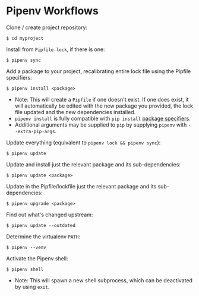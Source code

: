 # Pipenv Workflows

Clone / create project repository:

    $ cd myproject

Install from `Pipfile.lock`, if there is one:

    $ pipenv sync

Add a package to your project, recalibrating entire lock file using the Pipfile specifiers:

    $ pipenv install <package>

- Note: This will create a `Pipfile` if one doesn't exist. If one does exist, it will automatically be edited with the new package you provided, the lock file updated and the new dependencies installed.
- `pipenv install` is fully compatible with `pip install` [package specifiers](https://pip.pypa.io/en/stable/user_guide/#installing-packages>).
- Additional arguments may be supplied to `pip` by supplying `pipenv` with `--extra-pip-args`.

Update everything (equivalent to `pipenv lock && pipenv sync`):

    $ pipenv update

Update and install just the relevant package and its sub-dependencies:

    $ pipenv update <package>

Update in the Pipfile/lockfile just the relevant package and its sub-dependencies:

    $ pipenv upgrade <package>

Find out what's changed upstream:

    $ pipenv update --outdated

Determine the virtualenv `PATH`:

    $ pipenv --venv

Activate the Pipenv shell:

    $ pipenv shell

- Note: This will spawn a new shell subprocess, which can be deactivated by using `exit`.
